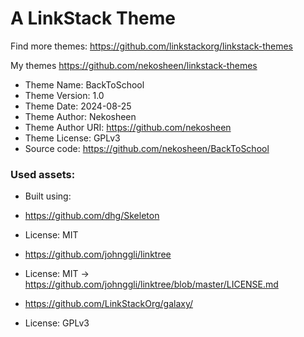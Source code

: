 # A LinkStack Theme
Find more themes: https://github.com/linkstackorg/linkstack-themes

My themes https://github.com/nekosheen/linkstack-themes
                                                                                                                                                                         
*	Theme Name: BackToSchool
*	Theme Version: 1.0
*	Theme Date: 2024-08-25
*	Theme Author: Nekosheen
*	Theme Author URI: https://github.com/nekosheen
*	Theme License: GPLv3
*	Source code: https://github.com/nekosheen/BackToSchool


### Used assets:
* Built using:
* https://github.com/dhg/Skeleton
* License: MIT

* https://github.com/johnggli/linktree
* License: MIT -> https://github.com/johnggli/linktree/blob/master/LICENSE.md

* https://github.com/LinkStackOrg/galaxy/
* License: GPLv3
